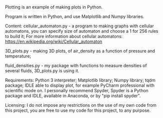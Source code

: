 Plotting is an example of making plots in Python. 

Program is written in Python, and use Matplotlib and Numpy libraries.


Content:
cellular_automaton.py - a program to making graphs with cellular automatons, you can specify size of automaton and
choose a 1 for 256 rules to build it;
For more information about cellular automatons: https://en.wikipedia.org/wiki/Cellular_automaton

3D_plots.py - making 3D plots, of air_density as a function of pressure and temperature;

fluid_densities.py - my package with functions to measure densities of several fluids, 3D_plots.py is using it.


Requirements:
Python 3 interpreter;
Matplotlib library;
Numpy library;
tqdm package;
IDLE able to display plot, for example PyCharm professional with scientific mode on. I personally recommend Spyder,
Spyder is a Python package and IDLE, available in Anaconda, or by "pip install spyder".


Licensing:
I do not impose any restrictions on the use of my own code from this project,
you are free to use my code for this project, to any purpose.